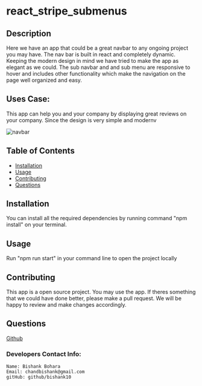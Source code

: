 # react_stripe_submenus

## Description
Here we have an app that could be a great navbar to any ongoing project you may have. The nav bar is built in react and completely dynamic. Keeping the modern design in mind we have tried to make the app as elegant as we could. The sub navbar and and sub menu are responsive to hover and includes other functionality which make the navigation on the page well organized and easy.

## Uses Case:
This app can help you and your company by displaying great reviews on your company. Since the design is very simple and modernv
 

![navbar](./public/screenshot.png)

## Table of Contents
* [Installation](#installation)
* [Usage](#usage)
* [Contributing](#contributing)
* [Questions](#questions)

## Installation
You can install all the required dependencies by running command "npm install" on your terminal.

## Usage
Run "npm run start" in your command line to open the project locally

## Contributing
This app is a open source project. You may use the app. If theres something that we could have done better, please make a pull request. We will be happy to review and make changes accordingly.

## Questions
<a href="https://github.com/bishank10/react_stripe_submenus">Github</a>



### Developers Contact Info:
    Name: Bishank Bohara 
    Email: chandbishank@gmail.com
    gitHub: github/bishank10